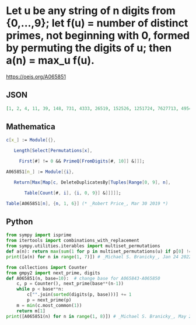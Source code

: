 # Let u be any string of n digits from \{0,\.\.\.,9\}; let f\(u\) \= number of distinct primes, not beginning with 0, formed by permuting the digits of u; then a\(n\) \= max\_u f\(u\)\.
https://oeis.org/A065851
## JSON
```JSON
[1, 2, 4, 11, 39, 148, 731, 4333, 26519, 152526, 1251724, 7627713, 49545041, 342729012]
```
## Mathematica
```Mathematica
c[x_] := Module[{},
```
```Mathematica
   Length[Select[Permutations[x],
```
```Mathematica
     First[#] != 0 && PrimeQ[FromDigits[#, 10]] &]]];
```
```Mathematica
A065851[n_] := Module[{i},
```
```Mathematica
   Return[Max[Map[c, DeleteDuplicatesBy[Tuples[Range[0, 9], n],
```
```Mathematica
       Table[Count[#, i], {i, 0, 9}] &]]]]];
```
```Mathematica
Table[A065851[n], {n, 1, 6}] (* _Robert Price_, Mar 30 2019 *)
```
## Python
```Python
from sympy import isprime
from itertools import combinations_with_replacement
from sympy.utilities.iterables import multiset_permutations
def a(n): return max(sum(1 for p in multiset_permutations(u) if p[0] != "0" and isprime(int("".join(p)))) for u in combinations_with_replacement("0123456789", n) if sum(int(ui) for ui in u)%3)
print([a(n) for n in range(1, 7)]) # _Michael S. Branicky_, Jan 24 2022
```
```Python
from collections import Counter
from gmpy2 import next_prime, digits
def A065851(n, base=10):  # change base for A065843-A065850
    c, p = Counter(), next_prime(base**(n-1))
    while p < base**n:
        c["".join(sorted(digits(p, base)))] += 1
        p = next_prime(p)
    m = min(c.most_common(1))
    return m[1]
print([A065851(n) for n in range(1, 8)]) # _Michael S. Branicky_, May 28 2024
```
